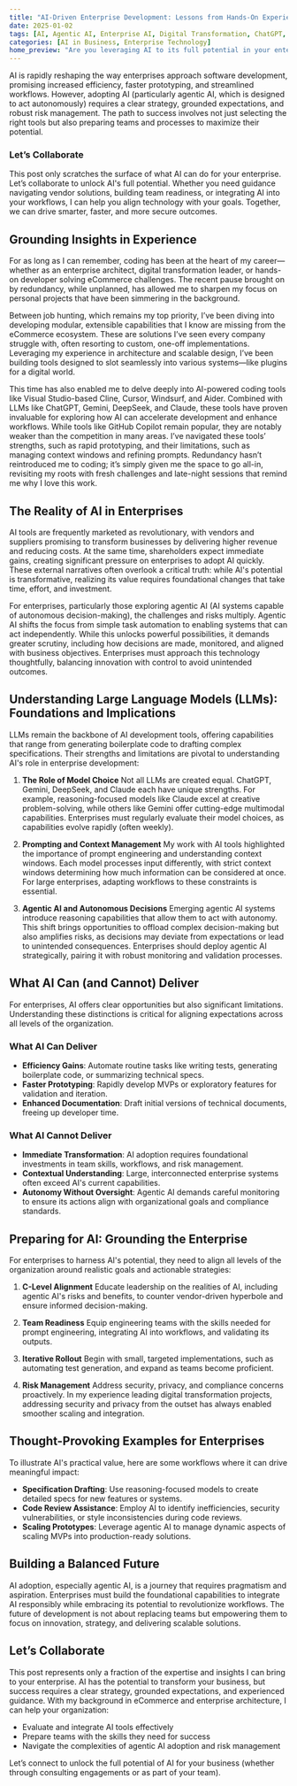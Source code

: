 ```yaml
---
title: "AI-Driven Enterprise Development: Lessons from Hands-On Experience"
date: 2025-01-02
tags: [AI, Agentic AI, Enterprise AI, Digital Transformation, ChatGPT, Gemini, Claude, DeepSeek]
categories: [AI in Business, Enterprise Technology]
home_preview: "Are you leveraging AI to its full potential in your enterprise? From coding tools like Cursor and Windsurf to advanced LLMs like ChatGPT, Gemini, and Claude, this article reveals the secrets to integrating AI responsibly, driving smarter outcomes, and navigating the complexities of agentic AI. Discover how strategy and preparation can transform your development workflows."
---
```


AI is rapidly reshaping the way enterprises approach software development, promising increased efficiency, faster prototyping, and streamlined workflows. However, adopting AI (particularly agentic AI, which is designed to act autonomously) requires a clear strategy, grounded expectations, and robust risk management. The path to success involves not just selecting the right tools but also preparing teams and processes to maximize their potential.

### **Let’s Collaborate**

This post only scratches the surface of what AI can do for your enterprise. Let’s collaborate to unlock AI's full potential. Whether you need guidance navigating vendor solutions, building team readiness, or integrating AI into your workflows, I can help you align technology with your goals. Together, we can drive smarter, faster, and more secure outcomes.

## Grounding Insights in Experience

For as long as I can remember, coding has been at the heart of my career—whether as an enterprise architect, digital transformation leader, or hands-on developer solving eCommerce challenges. The recent pause brought on by redundancy, while unplanned, has allowed me to sharpen my focus on personal projects that have been simmering in the background.

Between job hunting, which remains my top priority, I’ve been diving into developing modular, extensible capabilities that I know are missing from the eCommerce ecosystem. These are solutions I’ve seen every company struggle with, often resorting to custom, one-off implementations. Leveraging my experience in architecture and scalable design, I’ve been building tools designed to slot seamlessly into various systems—like plugins for a digital world.

This time has also enabled me to delve deeply into AI-powered coding tools like Visual Studio-based Cline, Cursor, Windsurf, and Aider. Combined with LLMs like ChatGPT, Gemini, DeepSeek, and Claude, these tools have proven invaluable for exploring how AI can accelerate development and enhance workflows. While tools like GitHub Copilot remain popular, they are notably weaker than the competition in many areas. I’ve navigated these tools’ strengths, such as rapid prototyping, and their limitations, such as managing context windows and refining prompts. Redundancy hasn’t reintroduced me to coding; it’s simply given me the space to go all-in, revisiting my roots with fresh challenges and late-night sessions that remind me why I love this work.

## The Reality of AI in Enterprises

AI tools are frequently marketed as revolutionary, with vendors and suppliers promising to transform businesses by delivering higher revenue and reducing costs. At the same time, shareholders expect immediate gains, creating significant pressure on enterprises to adopt AI quickly. These external narratives often overlook a critical truth: while AI's potential is transformative, realizing its value requires foundational changes that take time, effort, and investment.

For enterprises, particularly those exploring agentic AI (AI systems capable of autonomous decision-making), the challenges and risks multiply. Agentic AI shifts the focus from simple task automation to enabling systems that can act independently. While this unlocks powerful possibilities, it demands greater scrutiny, including how decisions are made, monitored, and aligned with business objectives. Enterprises must approach this technology thoughtfully, balancing innovation with control to avoid unintended outcomes.

## Understanding Large Language Models (LLMs): Foundations and Implications

LLMs remain the backbone of AI development tools, offering capabilities that range from generating boilerplate code to drafting complex specifications. Their strengths and limitations are pivotal to understanding AI's role in enterprise development:

1. **The Role of Model Choice**
   Not all LLMs are created equal. ChatGPT, Gemini, DeepSeek, and Claude each have unique strengths. For example, reasoning-focused models like Claude excel at creative problem-solving, while others like Gemini offer cutting-edge multimodal capabilities. Enterprises must regularly evaluate their model choices, as capabilities evolve rapidly (often weekly).

2. **Prompting and Context Management**
   My work with AI tools highlighted the importance of prompt engineering and understanding context windows. Each model processes input differently, with strict context windows determining how much information can be considered at once. For large enterprises, adapting workflows to these constraints is essential.

3. **Agentic AI and Autonomous Decisions**
   Emerging agentic AI systems introduce reasoning capabilities that allow them to act with autonomy. This shift brings opportunities to offload complex decision-making but also amplifies risks, as decisions may deviate from expectations or lead to unintended consequences. Enterprises should deploy agentic AI strategically, pairing it with robust monitoring and validation processes.

## What AI Can (and Cannot) Deliver

For enterprises, AI offers clear opportunities but also significant limitations. Understanding these distinctions is critical for aligning expectations across all levels of the organization.

### What AI Can Deliver

- **Efficiency Gains**: Automate routine tasks like writing tests, generating boilerplate code, or summarizing technical specs.
- **Faster Prototyping**: Rapidly develop MVPs or exploratory features for validation and iteration.
- **Enhanced Documentation**: Draft initial versions of technical documents, freeing up developer time.

### What AI Cannot Deliver

- **Immediate Transformation**: AI adoption requires foundational investments in team skills, workflows, and risk management.
- **Contextual Understanding**: Large, interconnected enterprise systems often exceed AI's current capabilities.
- **Autonomy Without Oversight**: Agentic AI demands careful monitoring to ensure its actions align with organizational goals and compliance standards.

## Preparing for AI: Grounding the Enterprise

For enterprises to harness AI's potential, they need to align all levels of the organization around realistic goals and actionable strategies:

1. **C-Level Alignment**
   Educate leadership on the realities of AI, including agentic AI's risks and benefits, to counter vendor-driven hyperbole and ensure informed decision-making.

2. **Team Readiness**
   Equip engineering teams with the skills needed for prompt engineering, integrating AI into workflows, and validating its outputs.

3. **Iterative Rollout**
   Begin with small, targeted implementations, such as automating test generation, and expand as teams become proficient.

4. **Risk Management**
   Address security, privacy, and compliance concerns proactively. In my experience leading digital transformation projects, addressing security and privacy from the outset has always enabled smoother scaling and integration.

## Thought-Provoking Examples for Enterprises

To illustrate AI's practical value, here are some workflows where it can drive meaningful impact:

- **Specification Drafting**: Use reasoning-focused models to create detailed specs for new features or systems.
- **Code Review Assistance**: Employ AI to identify inefficiencies, security vulnerabilities, or style inconsistencies during code reviews.
- **Scaling Prototypes**: Leverage agentic AI to manage dynamic aspects of scaling MVPs into production-ready solutions.

## Building a Balanced Future

AI adoption, especially agentic AI, is a journey that requires pragmatism and aspiration. Enterprises must build the foundational capabilities to integrate AI responsibly while embracing its potential to revolutionize workflows. The future of development is not about replacing teams but empowering them to focus on innovation, strategy, and delivering scalable solutions.

## Let’s Collaborate

This post represents only a fraction of the expertise and insights I can bring to your enterprise. AI has the potential to transform your business, but success requires a clear strategy, grounded expectations, and experienced guidance. With my background in eCommerce and enterprise architecture, I can help your organization:

- Evaluate and integrate AI tools effectively
- Prepare teams with the skills they need for success
- Navigate the complexities of agentic AI adoption and risk management

Let’s connect to unlock the full potential of AI for your business (whether through consulting engagements or as part of your team).
